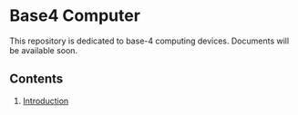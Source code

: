 # Base4 Computer 

This repository is dedicated to base-4 computing devices. Documents will be available soon. 

## Contents

1. [Introduction](./docs/index.md)
